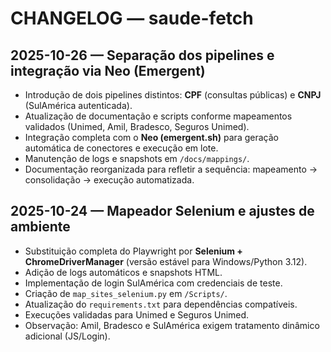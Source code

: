 # CHANGELOG — saude-fetch

## 2025-10-26 — Separação dos pipelines e integração via Neo (Emergent)
- Introdução de dois pipelines distintos: **CPF** (consultas públicas) e **CNPJ** (SulAmérica autenticada).
- Atualização de documentação e scripts conforme mapeamentos validados (Unimed, Amil, Bradesco, Seguros Unimed).
- Integração completa com o **Neo (emergent.sh)** para geração automática de conectores e execução em lote.
- Manutenção de logs e snapshots em `/docs/mappings/`.
- Documentação reorganizada para refletir a sequência: mapeamento → consolidação → execução automatizada.

## 2025-10-24 — Mapeador Selenium e ajustes de ambiente
- Substituição completa do Playwright por **Selenium + ChromeDriverManager** (versão estável para Windows/Python 3.12).
- Adição de logs automáticos e snapshots HTML.
- Implementação de login SulAmérica com credenciais de teste.
- Criação de `map_sites_selenium.py` em `/Scripts/`.
- Atualização do `requirements.txt` para dependências compatíveis.
- Execuções validadas para Unimed e Seguros Unimed.
- Observação: Amil, Bradesco e SulAmérica exigem tratamento dinâmico adicional (JS/Login).